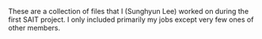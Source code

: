 These are a collection of files that I (Sunghyun Lee) worked on during the first SAIT project. 
I only included primarily my jobs except very few ones of other members.
